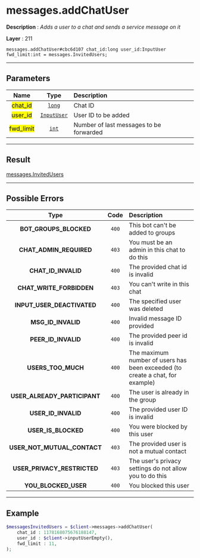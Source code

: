 # messages.addChatUser

**Description** : *Adds a user to a chat and sends a service message on it*

**Layer** : 211

```tl
messages.addChatUser#cbc6d107 chat_id:long user_id:InputUser fwd_limit:int = messages.InvitedUsers;
```

---

## Parameters

| Name | Type | Description |
| :---: | :---: | :--- |
| <mark>chat_id</mark> | [`long`](type/long) | Chat ID |
| <mark>user_id</mark> | [`InputUser`](type/InputUser) | User ID to be added |
| <mark>fwd_limit</mark> | [`int`](type/int) | Number of last messages to be forwarded |

---

## Result

[messages.InvitedUsers](type/messages.InvitedUsers)

---

## Possible Errors

| Type | Code | Description |
| :---: | :---: | :--- |
| **BOT_GROUPS_BLOCKED** | `400` | This bot can't be added to groups |
| **CHAT_ADMIN_REQUIRED** | `403` | You must be an admin in this chat to do this |
| **CHAT_ID_INVALID** | `400` | The provided chat id is invalid |
| **CHAT_WRITE_FORBIDDEN** | `403` | You can't write in this chat |
| **INPUT_USER_DEACTIVATED** | `400` | The specified user was deleted |
| **MSG_ID_INVALID** | `400` | Invalid message ID provided |
| **PEER_ID_INVALID** | `400` | The provided peer id is invalid |
| **USERS_TOO_MUCH** | `400` | The maximum number of users has been exceeded (to create a chat, for example) |
| **USER_ALREADY_PARTICIPANT** | `400` | The user is already in the group |
| **USER_ID_INVALID** | `400` | The provided user ID is invalid |
| **USER_IS_BLOCKED** | `400` | You were blocked by this user |
| **USER_NOT_MUTUAL_CONTACT** | `403` | The provided user is not a mutual contact |
| **USER_PRIVACY_RESTRICTED** | `403` | The user's privacy settings do not allow you to do this |
| **YOU_BLOCKED_USER** | `400` | You blocked this user |

---

## Example

```php
$messagesInvitedUsers = $client->messages->addChatUser(
	chat_id : 1178168075676188147,
	user_id : $client->inputUserEmpty(),
	fwd_limit : 11,
);
```